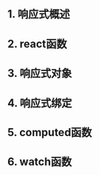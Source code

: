 <!--
 * @Author: chenzhongsheng
 * @Date: 2022-11-05 10:51:15
 * @Description: Coding something
 * @LastEditors: chenzhongsheng
 * @LastEditTime: 2022-11-06 00:41:12
-->
## 1. 响应式概述

## 2. react函数

## 3. 响应式对象

## 4. 响应式绑定

## 5. computed函数

## 6. watch函数
